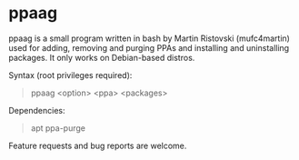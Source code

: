 # ppaag
ppaag is a small program written in bash by Martin Ristovski (mufc4martin) used for adding, removing and purging PPAs and installing and uninstalling packages. It only works on Debian-based distros.

Syntax (root privileges required):
>ppaag \<option> \<ppa> \<packages>

Dependencies:
>apt
>ppa-purge

Feature requests and bug reports are welcome.
